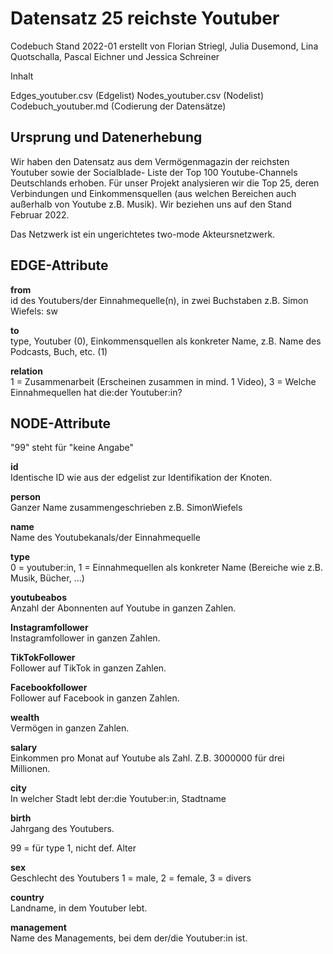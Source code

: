 # Datensatz 25 reichste Youtuber

Codebuch Stand 2022-01 erstellt von Florian Striegl, Julia Dusemond, Lina Quotschalla, Pascal Eichner und Jessica Schreiner  

Inhalt

Edges_youtuber.csv (Edgelist)
Nodes_youtuber.csv (Nodelist)
Codebuch_youtuber.md (Codierung der Datensätze)

## Ursprung und Datenerhebung

Wir haben den Datensatz aus dem Vermögenmagazin der reichsten Youtuber sowie der Socialblade- Liste der Top 100 Youtube-Channels Deutschlands erhoben. Für unser Projekt analysieren wir die Top 25, deren Verbindungen und Einkommensquellen (aus welchen Bereichen auch außerhalb von Youtube z.B. Musik). Wir beziehen uns auf den Stand Februar 2022. 

Das Netzwerk ist ein ungerichtetes two-mode Akteursnetzwerk.

## EDGE-Attribute

**from**  
id des Youtubers/der Einnahmequelle(n), in zwei Buchstaben z.B. Simon Wiefels: sw

**to**  
type, Youtuber (0), Einkommensquellen als konkreter Name, z.B. Name des Podcasts, Buch, etc. (1)

**relation**  
1 = Zusammenarbeit (Erscheinen zusammen in mind. 1 Video), 3 = Welche Einnahmequellen hat die:der Youtuber:in? 


## NODE-Attribute

"99" steht für "keine Angabe"

**id**  
Identische ID wie aus der edgelist zur Identifikation der Knoten.

**person**  
Ganzer Name zusammengeschrieben z.B. SimonWiefels

**name**  
Name des Youtubekanals/der Einnahmequelle

**type**  
0 = youtuber:in, 1 = Einnahmequellen als konkreter Name (Bereiche wie z.B. Musik, Bücher, ...)

**youtubeabos**  
Anzahl der Abonnenten auf Youtube in ganzen Zahlen.

**Instagramfollower**  
Instagramfollower in ganzen Zahlen.

**TikTokFollower**  
Follower auf TikTok in ganzen Zahlen.

**Facebookfollower**  
Follower auf Facebook in ganzen Zahlen.

**wealth**  
Vermögen in ganzen Zahlen.

**salary**  
Einkommen pro Monat auf Youtube als Zahl. Z.B. 3000000 für drei Millionen.

**city**  
In welcher Stadt lebt der:die Youtuber:in, Stadtname

**birth**  
Jahrgang des Youtubers.

99 = für type 1, nicht def. Alter

**sex**  
Geschlecht des Youtubers
1 = male, 2 = female, 3 = divers

**country**   
Landname, in dem Youtuber lebt.

**management**  
Name des Managements, bei dem der/die Youtuber:in ist.


